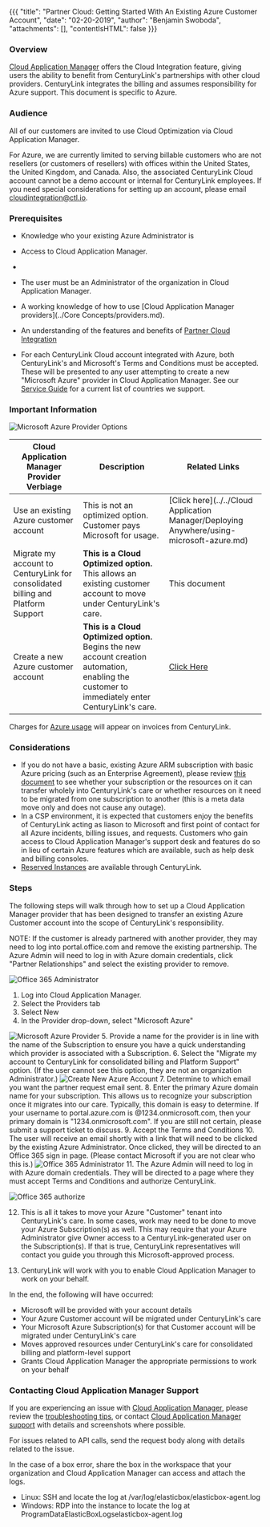{{{
  "title": "Partner Cloud: Getting Started With An Existing Azure Customer Account",
  "date": "02-20-2019",
  "author": "Benjamin Swoboda",
  "attachments": [],
  "contentIsHTML": false
}}}


### Overview

[Cloud Application Manager](https://www.ctl.io/cloud-application-manager/) offers the Cloud Integration feature, giving users the ability to benefit from CenturyLink's partnerships with other cloud providers. CenturyLink integrates the billing and assumes responsibility for Azure support. This document is specific to Azure.

### Audience

All of our customers are invited to use Cloud Optimization via Cloud Application Manager.

For Azure, we are currently limited to serving billable customers who are not resellers (or customers of resellers) with offices within the United States, the United Kingdom, and Canada. Also, the associated CenturyLink Cloud account cannot be a demo account or internal for CenturyLink employees. If you need special considerations for setting up an account, please email [cloudintegration@ctl.io](mailto:cloudintegration@ctl.io).

### Prerequisites

* Knowledge who your existing Azure Administrator is

* Access to Cloud Application Manager.

* 

* The user must be an Administrator of the organization in Cloud Application Manager.

* A working knowledge of how to use [Cloud Application Manager providers](../Core Concepts/providers.md).

* An understanding of the features and benefits of [Partner Cloud Integration](partner-cloud-integration.md)

* For each CenturyLink Cloud account integrated with Azure, both CenturyLink's and Microsoft's Terms and Conditions must be accepted. These will be presented to any user attempting to create a new "Microsoft Azure" provider in Cloud Application Manager. See our [Service Guide](https://www.ctl.io/legal/cloud-application-manager/supplemental-terms/) for a current list of countries we support.

### Important Information

![Microsoft Azure Provider Options](../../images/cloud-application-manager/CINT_Azure_Provider_Options1.png)

Cloud Application Manager Provider Verbiage | Description | Related Links
--- | --- | ---
Use an existing Azure customer account | This is not an optimized option. Customer pays Microsoft for usage. | [Click here](../../Cloud Application Manager/Deploying Anywhere/using-microsoft-azure.md)
Migrate my account to CenturyLink for consolidated billing and Platform Support | **This is a Cloud Optimized option.** This allows an existing customer account to move under CenturyLink's care. | This document
Create a new Azure customer account | **This is a Cloud Optimized option.** Begins the new account creation automation, enabling the customer to immediately enter CenturyLink's care. | [Click Here](partner-cloud-integration-azure-new.md)

Charges for [Azure usage](partner-cloud-integration-consolidated-billing.md) will appear on invoices from CenturyLink.

### Considerations

* If you do not have a basic, existing Azure ARM subscription with basic Azure pricing (such as an Enterprise Agreement), please review [this document](https://docs.microsoft.com/en-us/azure/azure-resource-manager/resource-group-move-resources) to see whether your subscription or the resources on it can transfer wholely into CenturyLink's care or whether resources on it need to be migrated from one subscription to another (this is a meta data move only and does not cause any outage).
* In a CSP environment, it is expected that customers enjoy the benefits of CenturyLink acting as liason to Microsoft and first point of contact for all Azure incidents, billing issues, and requests. Customers who gain access to Cloud Application Manager's support desk and features do so in lieu of certain Azure features which are available, such as help desk and billing consoles.
* [Reserved Instances](partner-cloud-integration-azure-ri.md) are available through CenturyLink.


### Steps

The following steps will walk through how to set up a Cloud Application Manager provider that has been designed to transfer an existing Azure Customer account into the scope of CenturyLink's responsibility.

NOTE: If the customer is already partnered with another provider, they may need to log into portal.office.com and remove the existing partnership. The Azure Admin will need to log in with Azure domain credentials, click "Partner Relationships" and select the existing provider to remove.

  ![Office 365 Administrator](../../images/cloud-application-manager/CINT_Office365Admin.png)

1. Log into Cloud Application Manager.
2. Select the Providers tab
3. Select New
4. In the Provider drop-down, select "Microsoft Azure"

  ![Microsoft Azure Provider](../../images/cloud-application-manager/CINT_New_ARM1.3.png)
5. Provide a name for the provider is in line with the name of the Subscription to ensure you have a quick understanding which provider is associated with a Subscription.
6. Select the "Migrate my account to CenturyLink for consolidated billing and Platform Support" option. (If the user cannot see this option, they are not an organization Administrator.)
  ![Create New Azure Account](../../images/cloud-application-manager/CINT_Existing_ARM1.2.png)
7. Determine to which email you want the partner request email sent.
8. Enter the primary Azure domain name for your subscription. This allows us to recognize your subscription once it migrates into our care. Typically, this domain is easy to determine. If your username to portal.azure.com is <yourname>@1234.onmicrosoft.com, then your primary domain is "1234.onmicrosoft.com". If you are still not certain, please submit a support ticket to discuss.
9. Accept the Terms and Conditions
10. The user will receive an email shortly with a link that will need to be clicked by the existing Azure Administrator. Once clicked, they will be directed to an Office 365 sign in page. (Please contact Microsoft if you are not clear who this is.)
  ![Office 365 Administrator](../../images/cloud-application-manager/CINT_Office365_Accept.png)
11. The Azure Admin will need to log in with Azure domain credentials. They will be directed to a page where they must accept Terms and Conditions and authorize CenturyLink.

  ![Office 365 authorize](../../images/cloud-application-manager/CINT_Office365_AuthorizeCSP.png)

12. This is all it takes to move your Azure "Customer" tenant into CenturyLink's care. In some cases, work may need to be done to move your Azure Subscription(s) as well. This may require that your Azure Administrator give Owner access to a CenturyLink-generated user on the Subscription(s). If that is true, CenturyLink representatives will contact you guide you through this Microsoft-approved process.

13. CenturyLink will work with you to enable Cloud Application Manager to work on your behalf.

In the end, the following will have occurred:

* Microsoft will be provided with your account details
* Your Azure Customer account will be migrated under CenturyLink's care
* Your Microsoft Azure Subscription(s) for that Customer account will be migrated under CenturyLink's care
* Moves approved resources under CenturyLink's care for consolidated billing and platform-level support
* Grants Cloud Application Manager the appropriate permissions to work on your behalf

### Contacting Cloud Application Manager Support

If you are experiencing an issue with [Cloud Application Manager](https://www.ctl.io/cloud-application-manager/), please review the [troubleshooting tips](../Troubleshooting/troubleshooting-tips.md), or contact [Cloud Application Manager support](mailto:incident@CenturyLink.com) with details and screenshots where possible.

For issues related to API calls, send the request body along with details related to the issue.

In the case of a box error, share the box in the workspace that your organization and Cloud Application Manager can access and attach the logs.
* Linux: SSH and locate the log at /var/log/elasticbox/elasticbox-agent.log
* Windows: RDP into the instance to locate the log at ProgramDataElasticBoxLogselasticbox-agent.log
